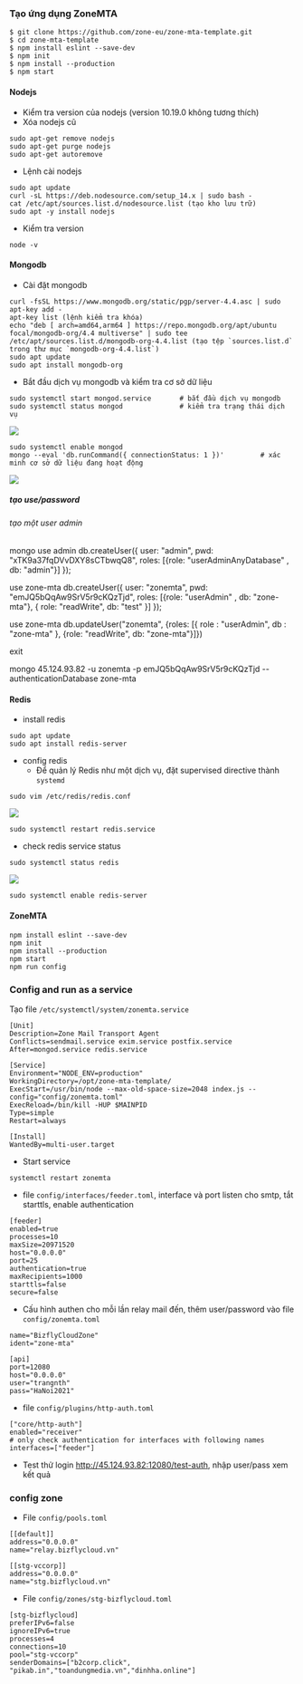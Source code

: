 ### Tạo ứng dụng ZoneMTA
```
$ git clone https://github.com/zone-eu/zone-mta-template.git
$ cd zone-mta-template
$ npm install eslint --save-dev
$ npm init
$ npm install --production
$ npm start
```
#### Nodejs
- Kiểm tra version của nodejs (version 10.19.0 không tương thích) 
- Xóa nodejs cũ
```
sudo apt-get remove nodejs
sudo apt-get purge nodejs
sudo apt-get autoremove
```
- Lệnh cài nodejs
```
sudo apt update
curl -sL https://deb.nodesource.com/setup_14.x | sudo bash -
cat /etc/apt/sources.list.d/nodesource.list (tạo kho lưu trữ)
sudo apt -y install nodejs
```
- Kiểm tra version 
```
node -v
```
#### Mongodb
- Cài đặt mongodb
```
curl -fsSL https://www.mongodb.org/static/pgp/server-4.4.asc | sudo apt-key add -
apt-key list (lệnh kiểm tra khóa)
echo "deb [ arch=amd64,arm64 ] https://repo.mongodb.org/apt/ubuntu focal/mongodb-org/4.4 multiverse" | sudo tee /etc/apt/sources.list.d/mongodb-org-4.4.list (tạo tệp `sources.list.d` trong thư mục `mongodb-org-4.4.list`)
sudo apt update
sudo apt install mongodb-org
```
- Bắt đầu dịch vụ mongodb và kiểm tra cơ sở dữ liệu
```
sudo systemctl start mongod.service       # bắt đầu dịch vụ mongodb
sudo systemctl status mongod              # kiểm tra trạng thái dịch vụ
```
![](https://i.imgur.com/JDbZoor.png)
```
sudo systemctl enable mongod              
mongo --eval 'db.runCommand({ connectionStatus: 1 })'         # xác minh cơ sở dữ liệu đang hoạt động
```
![](https://i.imgur.com/0nVkvfn.png)

##### tạo use/password
###### tạo một user admin
mongo
use admin
db.createUser({
        user: "admin",
        pwd: "xTK9a37fqDVvDXY8sCTbwqQ8",
        roles: [{role: "userAdminAnyDatabase" , db: "admin"}]
});

use zone-mta
db.createUser({
        user: "zonemta",
        pwd: "emJQ5bQqAw9SrV5r9cKQzTjd",
        roles: [{role: "userAdmin" , db: "zone-mta"},
                { role: "readWrite", db: "test" }]
});

use zone-mta
db.updateUser("zonemta", {roles: [{ role : "userAdmin", db : "zone-mta" }, {role: "readWrite", db: "zone-mta"}]})

exit

mongo 45.124.93.82 -u zonemta  -p emJQ5bQqAw9SrV5r9cKQzTjd --authenticationDatabase zone-mta
#### Redis
- install redis
```
sudo apt update
sudo apt install redis-server
```
- config redis
  - Để quản lý Redis như một dịch vụ, đặt supervised directive thành `systemd`
```
sudo vim /etc/redis/redis.conf
```
![](https://i.imgur.com/oNMc7UF.png)

``` 
sudo systemctl restart redis.service
```
- check redis service status
```
sudo systemctl status redis
```
![](https://i.imgur.com/KlOexTE.png)

```
sudo systemctl enable redis-server
```
#### ZoneMTA
```
npm install eslint --save-dev
npm init
npm install --production
npm start
npm run config
```
### Config and run as a service

Tạo file `/etc/systemctl/system/zonemta.service`

```
[Unit]
Description=Zone Mail Transport Agent
Conflicts=sendmail.service exim.service postfix.service
After=mongod.service redis.service

[Service]
Environment="NODE_ENV=production"
WorkingDirectory=/opt/zone-mta-template/
ExecStart=/usr/bin/node --max-old-space-size=2048 index.js --config="config/zonemta.toml"
ExecReload=/bin/kill -HUP $MAINPID
Type=simple
Restart=always

[Install]
WantedBy=multi-user.target
```
- Start service

```
systemctl restart zonemta
```
- file `config/interfaces/feeder.toml`, interface và port listen cho smtp, tắt starttls, enable authentication

```
[feeder]
enabled=true
processes=10
maxSize=20971520
host="0.0.0.0"
port=25
authentication=true
maxRecipients=1000
starttls=false
secure=false
```
- Cấu hình authen cho mỗi lần relay mail đến, thêm user/password vào file `config/zonemta.toml`

```
name="BizflyCloudZone"
ident="zone-mta"

[api]
port=12080
host="0.0.0.0"
user="trangnth"
pass="HaNoi2021"
```
- file `config/plugins/http-auth.toml`

```
["core/http-auth"]
enabled="receiver"
# only check authentication for interfaces with following names
interfaces=["feeder"]
```

- Test thử login http://45.124.93.82:12080/test-auth, nhập user/pass xem kết quả

### config zone
- File `config/pools.toml`

```
[[default]]
address="0.0.0.0"
name="relay.bizflycloud.vn"

[[stg-vccorp]]
address="0.0.0.0"
name="stg.bizflycloud.vn"
```

- File `config/zones/stg-bizflycloud.toml`

```
[stg-bizflycloud]
preferIPv6=false
ignoreIPv6=true
processes=4
connections=10
pool="stg-vccorp"
senderDomains=["b2corp.click", "pikab.in","toandungmedia.vn","dinhha.online"]
```
